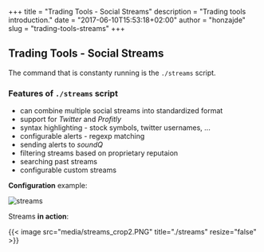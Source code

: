 +++
title = "Trading Tools - Social Streams"
description = "Trading tools introduction."
date = "2017-06-10T15:53:18+02:00"
author = "honzajde"
slug = "trading-tools-streams"
+++

## Trading Tools - Social Streams

The command that is constanty running is the `./streams` script.

### Features of `./streams` script

* can combine multiple social streams into standardized format
* support for _Twitter_ and _Profitly_
* syntax highlighting - stock symbols, twitter usernames, ...
* configurable alerts - regexp matching 
* sending alerts to _soundQ_
* filtering streams based on proprietary reputaion
* searching past streams
* configurable custom streams

**Configuration** example:

![streams](/media/streams_config.PNG)

Streams **in action**: 

<!-- ![streams](/media/streams_crop2.PNG) -->

{{< image src="media/streams_crop2.PNG" title="./streams" resize="false" >}}
